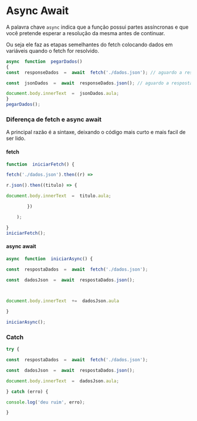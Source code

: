 # Async Await

A palavra chave `async` indica que a função possui partes assíncronas e que você pretende esperar a resolução da mesma antes de continuar.

Ou seja ele faz as etapas semelhantes do fetch colocando dados em variáveis quando o fetch for resolvido.
```js
async  function  pegarDados() 
{
const  responseDados  =  await  fetch('./dados.json'); // aguardo a resposta e pego o resultado

const  jsonDados  =  await  responseDados.json(); // aguardo a resposta do JSON e pego o resultado

document.body.innerText  =  jsonDados.aula;
}
pegarDados();
```

### Diferença de fetch e async await
A principal razão é a sintaxe, deixando o código mais curto e mais facil de ser lido.
  
  
#### fetch

```js
function  iniciarFetch() {

fetch('./dados.json').then((r) =>

r.json().then((titulo) => {

document.body.innerText  =  titulo.aula;

		})

	);

}
iniciarFetch();

```

  #### async await
```js
async  function  iniciarAsync() {

const  respostaDados  =  await  fetch('./dados.json');

const  dadosJson  =  await  respostaDados.json();

  

document.body.innerText  +=  dadosJson.aula

}

iniciarAsync();
```

### Catch

```js
try {

const  respostaDados  =  await  fetch('./dados.json');

const  dadosJson  =  await  respostaDados.json();

document.body.innerText  =  dadosJson.aula;

} catch (erro) {

console.log('deu ruim', erro);

}
```